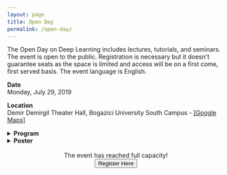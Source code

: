 ```yaml
---
layout: page
title: Open Day
permalink: /open-day/
---
```


The Open Day on Deep Learning includes lectures, tutorials, and seminars. The event is open to the public. Registration is necessary but it doesn't guarantee seats as the space is limited and access will be on a first come, first served basis. The event language is English.  

**Date**  
Monday, July 29, 2019   

**Location**  
Demir Demirgil Theater Hall, Bogazici University South Campus - [[Google Maps]](https://goo.gl/maps/HqikG4a3ENx77tWW8)

<details>
    <summary>
        <b>
            Program  
        </b>
    </summary>
        <br>
        <table class="table table-striped table-bordered">
        <thead>
            <tr>
                <th width="18%">Time</th>
                <th width="82%" style="text-align:left">Event</th>
            </tr>
        </thead>
        <tbody>
            <tr>
                <td style="text-align:right">9:00-10:15</td>
                <td style="text-align:left">Crash Course: Mathematics Toolbox by Salih Durhan, D4C</td>
                </tr>
            <tr>
                <td style="text-align:right">10:30-11:45</td>
                <td style="text-align:left">Crash Course: Physics Toolbox by Chiara Cammarota, King’s College London</td>
            </tr>
            <tr>
                <td style="text-align:right">12:45-13:30</td>
                <td style="text-align:left">History of Computing and AI by Ksenia Tatarchenko, University of Geneva</td>
            </tr>
            <tr>
                <td style="text-align:right">13:45-14:45</td>
                <td style="text-align:left">Tutorial: Structure and Geometry of NNs by Caglar Gulcehre, DeepMind</td>
            </tr>
            <tr>
                <td style="text-align:right">15:00-16:00</td>
                <td style="text-align:left">Tutorial: Neural Architectures for Text by Orhan Firat, Google Research</td>
            </tr>
            <tr>
                <td style="text-align:right">16:30-17:30</td>
                <td style="text-align:left">Keynote Seminar: Tackling Data Scarcity and Bias in Deep Learning by Anima Anandkumar, Caltech &amp; NVIDIA</td>
            </tr>
            <tr>
                <td style="text-align:right">17:30</td>
                <td style="text-align:left"> Reception </td>
            </tr>
        </tbody>
    </table>

    Crash courses are accessible to undergraduates and people who would like a basic refresher, they cover basic toolbox in mathematics and physics that are necessary building blocks for modern machine learning. History of computing session will include a Q&A. Tutorials present an introduction but they will quickly penetrate deeper into the subject and cover modern applications. The Keynote Seminar will present cutting edge issues in Deep Learning.     
</details>

<details>
    <summary>
        <b markdown="1">
            Poster
        </b>
    </summary>
    <p markdown="1">  
        Poster/flier of the Open Day (for printing make sure to choose A4 and select the option that fills the entire page) -  <a href="/assets/PDFs/poster-openday.pdf">[Download PDF]</a> 
        ![commute](/assets/images/poster-openday.jpg)  
    </p>
</details>

<br>

<center> 
    The event has reached full capacity!
</center>      

<center> 
    <form action="https://forms.gle/KFLNBTqrE4zfa92t9">
    <button class="button" style="vertical-align:middle">
        <span>Register Here</span>
    </button>
    </form>
</center>  